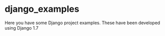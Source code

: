 # django_examples

Here you have some Django project examples. These have been developed using Django 1.7
